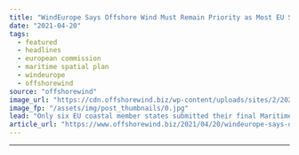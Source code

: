 ```yaml
---
title: "WindEurope Says Offshore Wind Must Remain Priority as Most EU States Failed to Meet MSP Deadline"
date: "2021-04-20"
tags: 
  - featured
  - headlines
  - european commission
  - maritime spatial plan
  - windeurope
  - offshorewind
source: "offshorewind"
image_url: "https://cdn.offshorewind.biz/wp-content/uploads/sites/2/2021/04/20094503/Orsted_illustration4.jpg"
image_fp: "/assets/img/post_thumbnails/0.jpg"
lead: "Only six EU coastal member states submitted their final Maritime Spatial Plans (MSPs) by"
article_url: "https://www.offshorewind.biz/2021/04/20/windeurope-says-offshore-wind-must-remain-priority-as-most-eu-states-failed-to-meet-msp-deadline/"
---
```


---
